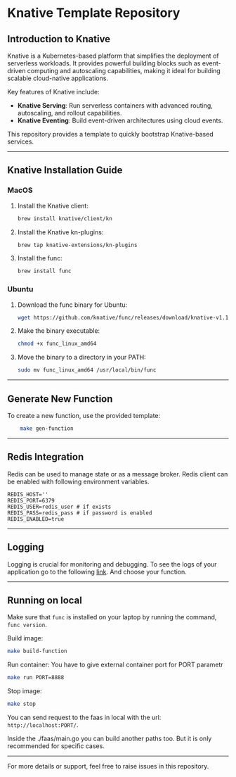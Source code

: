 # Knative Template Repository

## Introduction to Knative
Knative is a Kubernetes-based platform that simplifies the deployment of serverless workloads. It provides powerful building blocks such as event-driven computing and autoscaling capabilities, making it ideal for building scalable cloud-native applications.

Key features of Knative include:
- **Knative Serving**: Run serverless containers with advanced routing, autoscaling, and rollout capabilities.
- **Knative Eventing**: Build event-driven architectures using cloud events.

This repository provides a template to quickly bootstrap Knative-based services.

---

## Knative Installation Guide
### MacOS
1. Install the Knative client:
   ```bash
   brew install knative/client/kn
2. Install the Knative kn-plugins:
   ```bash
   brew tap knative-extensions/kn-plugins
3. Install the func:
   ```bash
   brew install func


### Ubuntu
1. Download the func binary for Ubuntu:
   ```bash
   wget https://github.com/knative/func/releases/download/knative-v1.16.1/func_linux_amd64
2. Make the binary executable:
   ```bash
   chmod +x func_linux_amd64
3. Move the binary to a directory in your PATH:
   ```bash
   sudo mv func_linux_amd64 /usr/local/bin/func
---

## Generate New Function
To create a new function, use the provided template:
```bash
    make gen-function
```

---

## Redis Integration
Redis can be used to manage state or as a message broker.
Redis client can be enabled with following environment variables.

```env
REDIS_HOST=''
REDIS_PORT=6379
REDIS_USER=redis_user # if exists
REDIS_PASS=redis_pass # if password is enabled
REDIS_ENABLED=true
```

---

## Logging
Logging is crucial for monitoring and debugging. To see the logs of your application go 
to the following [link](https://grafana.u-code.io/explore?schemaVersion=1&panes=%7B%222He%22:%7B%22datasource%22:%22loki%22,%22queries%22:%5B%7B%22refId%22:%22A%22,%22expr%22:%22%7Bnamespace%3D%5C%22knative-fn%5C%22%7D%20%7C%3D%20%60%60%22,%22queryType%22:%22range%22,%22datasource%22:%7B%22type%22:%22loki%22,%22uid%22:%22loki%22%7D,%22editorMode%22:%22builder%22%7D%5D,%22range%22:%7B%22from%22:%22now-1h%22,%22to%22:%22now%22%7D%7D%7D&orgId=1). And choose your function.


---

## Running on local
Make sure that `func` is installed on your laptop by running the command, `func version`.

Build image:
```bash
make build-function
```

Run container: You have to give external container port for PORT parametr
```bash
make run PORT=8888
```

Stop image: 
```bash
make stop
```

You can send request to the faas in local with the url: `http://localhost:PORT/`. 

Inside the ./faas/main.go you can build another paths too. But it is only recommended for specific cases.

---
For more details or support, feel free to raise issues in this repository.
